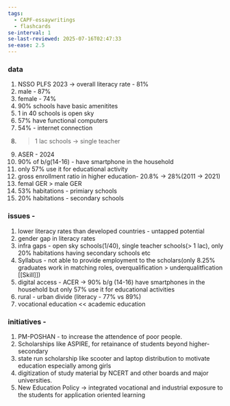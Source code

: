 ```yaml
---
tags:
  - CAPF-essaywritings
  - flashcards
se-interval: 1
se-last-reviewed: 2025-07-16T02:47:33
se-ease: 2.5
---
```

### data
1. NSSO PLFS 2023 -> overall literacy rate - 81%
2. male - 87%
3. female - 74%
4. 90% schools have basic amenitites
5. 1 in 40 schools is open sky
6. 57% have functional computers
7. 54% - internet connection
8. > 1 lac schools -> single teacher
9. ASER - 2024
10. 90% of b/g(14-16) - have smartphone in the household
11. only 57% use it for educational activity
12. gross enrollment ratio in higher education- 20.8% -> 28%(2011 -> 2021)
13. femal GER > male GER
14. 53% habitations - primiary schools
15. 20% habitations - secondary schools
### issues - 
1. lower literacy rates than developed countries - untapped potential
2. gender gap in literacy rates
3. infra gaps - open sky schools(1/40), single teacher schools(> 1 lac), only 20% habitations having secondary schools etc
4. Syllabus - not able to provide employment to the scholars(only 8.25% graduates work in matching roles, overqualification > underqualitfication [[Skill]])
5. digital access - ACER -> 90% b/g (14-16) have smartphones in the household but only 57% use it for educational activities
6. rural - urban divide (literacy - 77% vs 89%)
7. vocational education << academic education
### initiatives - 
1. PM-POSHAN - to increase the attendence of poor people.
2. Scholarships like ASPIRE, for retainance of students beyond higher-secondary
3. state run scholarship like scooter and laptop distribution to motivate education especially among girls
4. digitization of study material by NCERT and other boards and major universities.
5. New Education Policy -> integrated vocational and industrial exposure to the students for application oriented learning
